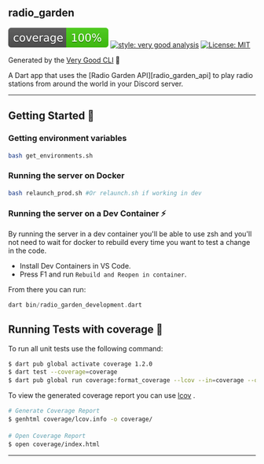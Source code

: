 ## radio_garden

![coverage][coverage_badge]
[![style: very good analysis][very_good_analysis_badge]][very_good_analysis_link]
[![License: MIT][license_badge]][license_link]

Generated by the [Very Good CLI][very_good_cli_link] 🤖

A Dart app that uses the [Radio Garden API][radio_garden_api] to play radio stations from around the world in your Discord server.

---

## Getting Started 🚀

### Getting environment variables


```sh
bash get_environments.sh
```

### Running the server on Docker

```sh
bash relaunch_prod.sh #Or relaunch.sh if working in dev
```

### Running the server on a Dev Container ⚡

By running the server in a dev container you'll be able to use zsh and you'll not need to wait for docker to rebuild every time you want to test a change in the code.


- Install Dev Containers in VS Code.
- Press F1 and run `Rebuild and Reopen in container`.

From there you can run:

```dart
dart bin/radio_garden_development.dart
```


## Running Tests with coverage 🧪

To run all unit tests use the following command:

```sh
$ dart pub global activate coverage 1.2.0
$ dart test --coverage=coverage
$ dart pub global run coverage:format_coverage --lcov --in=coverage --out=coverage/lcov.info
```

To view the generated coverage report you can use [lcov](https://github.com/linux-test-project/lcov)
.

```sh
# Generate Coverage Report
$ genhtml coverage/lcov.info -o coverage/

# Open Coverage Report
$ open coverage/index.html
```

---

[coverage_badge]: coverage_badge.svg
[license_badge]: https://img.shields.io/badge/license-MIT-blue.svg
[license_link]: https://opensource.org/licenses/MIT
[very_good_analysis_badge]: https://img.shields.io/badge/style-very_good_analysis-B22C89.svg
[very_good_analysis_link]: https://pub.dev/packages/very_good_analysis
[very_good_cli_link]: https://github.com/VeryGoodOpenSource/very_good_cli
